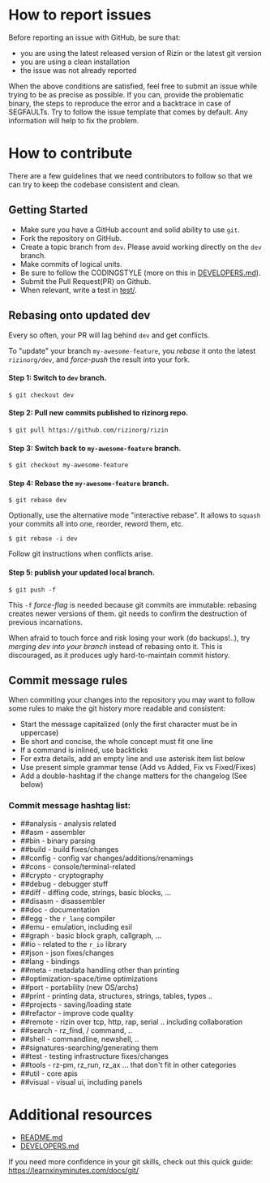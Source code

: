 # How to report issues

Before reporting an issue with GitHub, be sure that:
* you are using the latest released version of Rizin or the latest git version
* you are using a clean installation
* the issue was not already reported

When the above conditions are satisfied, feel free to submit an issue while
trying to be as precise as possible. If you can, provide the problematic binary,
the steps to reproduce the error and a backtrace in case of SEGFAULTs. Try to
follow the issue template that comes by default. Any information will help to
fix the problem.

# How to contribute

There are a few guidelines that we need contributors to follow so that we can
try to keep the codebase consistent and clean.

## Getting Started

* Make sure you have a GitHub account and solid ability to use `git`.
* Fork the repository on GitHub.
* Create a topic branch from `dev`. Please avoid working directly on the `dev` branch.
* Make commits of logical units.
* Be sure to follow the CODINGSTYLE (more on this in [DEVELOPERS.md][]).
* Submit the Pull Request(PR) on Github.
* When relevant, write a test in [test/](test).

## Rebasing onto updated dev

Every so often, your PR will lag behind `dev` and get conflicts.

To "update" your branch `my-awesome-feature`, you *rebase* it onto
the latest `rizinorg/dev`, and *force-push* the result into your fork.

#### Step 1: Switch to `dev` branch.

    $ git checkout dev

#### Step 2: Pull new commits published to rizinorg repo.

    $ git pull https://github.com/rizinorg/rizin

#### Step 3: Switch back to `my-awesome-feature` branch.

    $ git checkout my-awesome-feature

#### Step 4: Rebase the `my-awesome-feature` branch.

    $ git rebase dev

Optionally, use the alternative mode "interactive rebase". It allows
to `squash` your commits all into one, reorder, reword them, etc.

    $ git rebase -i dev

Follow git instructions when conflicts arise.

#### Step 5: publish your updated local branch.

    $ git push -f

This `-f` *force-flag* is needed because git commits are immutable: rebasing
creates newer versions of them. git needs to confirm the destruction of
previous incarnations.

When afraid to touch force and risk losing your work (do backups!..),
try *merging dev into your branch* instead of rebasing onto it.
This is discouraged, as it produces ugly hard-to-maintain commit history.

## Commit message rules

When commiting your changes into the repository you may want to follow some
rules to make the git history more readable and consistent:

* Start the message capitalized (only the first character must be in uppercase)
* Be short and concise, the whole concept must fit one line
* If a command is inlined, use backticks
* For extra details, add an empty line and use asterisk item list below
* Use present simple grammar tense (Add vs Added, Fix vs Fixed/Fixes)
* Add a double-hashtag if the change matters for the changelog (See below)

### Commit message hashtag list:

* ##analysis - analysis related
* ##asm      - assembler
* ##bin      - binary parsing
* ##build    - build fixes/changes
* ##config   - config var changes/additions/renamings
* ##cons     - console/terminal-related
* ##crypto   - cryptography
* ##debug    - debugger stuff
* ##diff     - diffing code, strings, basic blocks, ...
* ##disasm   - disassembler
* ##doc      - documentation
* ##egg      - the `r_lang` compiler
* ##emu      - emulation, including esil
* ##graph    - basic block graph, callgraph, ...
* ##io       - related to the `r_io` library
* ##json     - json fixes/changes
* ##lang     - bindings
* ##meta     - metadata handling other than printing
* ##optimization-space/time optimizations
* ##port     - portability (new OS/archs)
* ##print    - printing data, structures, strings, tables, types ..
* ##projects - saving/loading state
* ##refactor - improve code quality
* ##remote   - rizin over tcp, http, rap, serial .. including collaboration
* ##search   - rz_find, / command, ..
* ##shell    - commandline, newshell, ..
* ##signatures-searching/generating them
* ##test     - testing infrastructure fixes/changes
* ##tools    - rz-pm, rz_run, rz_ax ... that don't fit in other categories
* ##util     - core apis
* ##visual   - visual ui, including panels

# Additional resources

 * [README.md][]
 * [DEVELOPERS.md][]

[README.md]: https://github.com/rizinorg/rizin/blob/dev/README.md
[DEVELOPERS.md]: https://github.com/rizinorg/rizin/blob/dev/DEVELOPERS.md

If you need more confidence in your git skills, check out this quick guide:
<https://learnxinyminutes.com/docs/git/>
